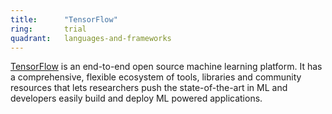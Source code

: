 ```yaml
---
title:      "TensorFlow"
ring:       trial
quadrant:   languages-and-frameworks
---
```


[TensorFlow](https://www.tensorflow.org/) is an end-to-end open source machine learning platform. It has a comprehensive, flexible ecosystem of tools, libraries and community resources that lets researchers push the state-of-the-art in ML and developers easily build and deploy ML powered applications.